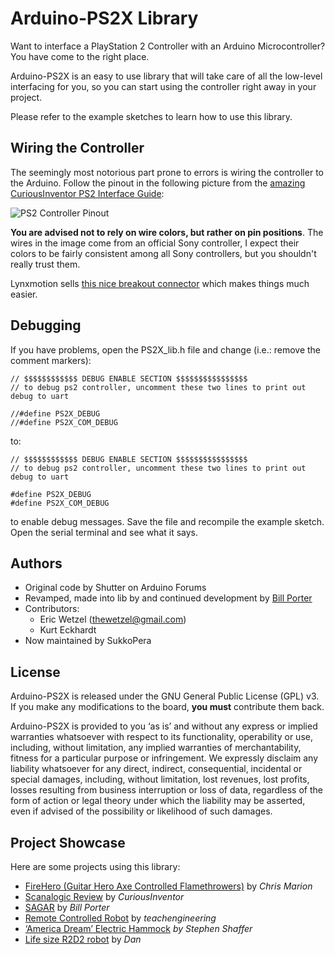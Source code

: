 # Arduino-PS2X Library
Want to interface a PlayStation 2 Controller with an Arduino Microcontroller? You have come to the right place. 

Arduino-PS2X is an easy to use library that will take care of all the low-level interfacing for you, so you can start using the controller right away in your project.

Please refer to the example sketches to learn how to use this library.

## Wiring the Controller
The seemingly most notorious part prone to errors is wiring the controller to the Arduino. Follow the pinout in the following picture from the [amazing CuriousInventor PS2 Interface Guide](https://store.curiousinventor.com/guides/PS2):

![PS2 Controller Pinout](https://store.curiousinventor.com/wp-content/uploads/2019/09/wiring.jpg)

**You are advised not to rely on wire colors, but rather on pin positions**. The wires in the image come from an official Sony controller, I expect their colors to be fairly consistent among all Sony controllers, but you shouldn't really trust them.

Lynxmotion sells [this nice breakout connector](https://www.robotshop.com/en/ps2-connector-breakout-board.html) which makes things much easier.

## Debugging
If you have problems, open the PS2X_lib.h file and change (i.e.: remove the comment markers):
```
// $$$$$$$$$$$$ DEBUG ENABLE SECTION $$$$$$$$$$$$$$$$
// to debug ps2 controller, uncomment these two lines to print out debug to uart

//#define PS2X_DEBUG
//#define PS2X_COM_DEBUG
```
to:
```
// $$$$$$$$$$$$ DEBUG ENABLE SECTION $$$$$$$$$$$$$$$$
// to debug ps2 controller, uncomment these two lines to print out debug to uart

#define PS2X_DEBUG
#define PS2X_COM_DEBUG
```
to enable debug messages. Save the file and recompile the example sketch. Open the serial terminal and see what it says.

## Authors
- Original code by Shutter on Arduino Forums
- Revamped, made into lib by and continued development by [Bill Porter](www.billporter.info)
- Contributors:
  - Eric Wetzel (thewetzel@gmail.com)
  - Kurt Eckhardt
- Now maintained by SukkoPera

## License
Arduino-PS2X is released under the GNU General Public License (GPL) v3. If you make any modifications to the board, **you must** contribute them back.

Arduino-PS2X is provided to you ‘as is’ and without any express or implied warranties whatsoever with respect to its functionality, operability or use, including, without limitation, any implied warranties of merchantability, fitness for a particular purpose or infringement. We expressly disclaim any liability whatsoever for any direct, indirect, consequential, incidental or special damages, including, without limitation, lost revenues, lost profits, losses resulting from business interruption or loss of data, regardless of the form of action or legal theory under which the liability may be asserted, even if advised of the possibility or likelihood of such damages.

## Project Showcase

Here are some projects using this library:

-  [FireHero (Guitar Hero Axe Controlled Flamethrowers)](https://www.coolthings.com/firehero/) by *Chris Marion*
-  [Scanalogic Review](http://store.curiousinventor.com/blog/scanalogic_2_logic_analyzer_review/) by *CuriousInventor*
-  [SAGAR](http://www.billporter.info/category/projects/autonomous-rover/) by *Bill Porter*
-  [Remote Controlled Robot](http://www.youtube.com/watch?v=WP2yqu1Rs_M#t=22s) by *teachengineering*
-  [‘America Dream’ Electric Hammock](http://hackaday.com/2011/04/27/be-lazy-and-get-somewhere-at-the-same-time/) *by Stephen Shaffer*
-  [Life size R2D2 robot](http://youtu.be/H9BcXc7ixT0) by *Dan*
